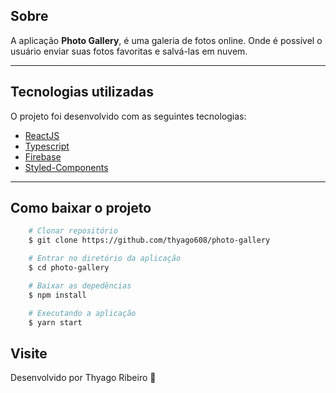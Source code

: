 ## Sobre

A aplicação **Photo Gallery**, é uma galeria de fotos online. Onde é possível o usuário enviar suas fotos favoritas e salvá-las em nuvem.

---

## Tecnologias utilizadas

O projeto foi desenvolvido com as seguintes tecnologias:

- [ReactJS](https://pt-br.reactjs.org/)
- [Typescript](https://www.typescriptlang.org/)
- [Firebase](https://firebase.google.com/docs)
- [Styled-Components](https://styled-components.com/)


---

## Como baixar o projeto

```bash
    # Clonar repositório
    $ git clone https://github.com/thyago608/photo-gallery

    # Entrar no diretório da aplicação
    $ cd photo-gallery

    # Baixar as depedências
    $ npm install

    # Executando a aplicação
    $ yarn start
```


## Visite

Desenvolvido por Thyago Ribeiro 👋
